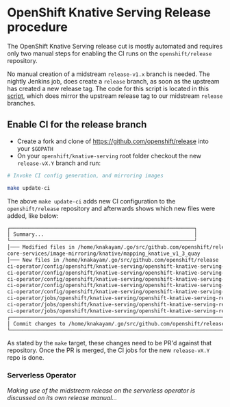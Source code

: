 # OpenShift Knative Serving Release procedure

The OpenShift Knative Serving release cut is mostly automated and requires only two manual steps for enabling the CI runs on the `openshift/release` repository.

No manual creation of a midstream `release-v1.x` branch is needed. The nightly Jenkins job, does create a `release` branch, as soon as the upstream has created a new release tag. The code for this script is located in this [script](./openshift/release/mirror-upstream-branches.sh), which does mirror the upstream release tag to our midstream `release` branches.

## Enable CI for the release branch

* Create a fork and clone of https://github.com/openshift/release into your `$GOPATH`
* On your `openshift/knative-serving` root folder checkout the new `release-vX.Y` branch and run:

```bash
# Invoke CI config generation, and mirroring images

make update-ci
```

The above `make update-ci` adds new CI configuration to the `openshift/release` repository and afterwards shows which new files were added, like below:

```bash
┌────────────────────────────────────────────────────────────┐
│ Summary...                                                 │
└────────────────────────────────────────────────────────────┘
│─── Modified files in /home/knakayam/.go/src/github.com/openshift/release
core-services/image-mirroring/knative/mapping_knative_v1_3_quay
│─── New files in /home/knakayam/.go/src/github.com/openshift/release
ci-operator/config/openshift/knative-serving/openshift-knative-serving-release-v1.3__410.yaml
ci-operator/config/openshift/knative-serving/openshift-knative-serving-release-v1.3__46.yaml
ci-operator/config/openshift/knative-serving/openshift-knative-serving-release-v1.3__47.yaml
ci-operator/config/openshift/knative-serving/openshift-knative-serving-release-v1.3__48.yaml
ci-operator/config/openshift/knative-serving/openshift-knative-serving-release-v1.3__49.yaml
ci-operator/jobs/openshift/knative-serving/openshift-knative-serving-release-v1.3-periodics.yaml
ci-operator/jobs/openshift/knative-serving/openshift-knative-serving-release-v1.3-postsubmits.yaml
ci-operator/jobs/openshift/knative-serving/openshift-knative-serving-release-v1.3-presubmits.yaml
┌────────────────────────────────────────────────────────────────────────────────────────────────────────────────────────┐
│ Commit changes to /home/knakayam/.go/src/github.com/openshift/release and create a PR                                  │
└────────────────────────────────────────────────────────────────────────────────────────────────────────────────────────┘
```

As stated by the `make` target, these changes need to be PR'd against that repository. Once the PR is merged, the CI jobs for the new `release-vX.Y` repo is done.

### Serverless Operator

_Making use of the midstream release on the serverless operator is discussed on its own release manual..._
